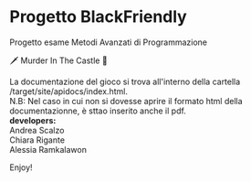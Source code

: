 # Progetto BlackFriendly
Progetto esame Metodi Avanzati di Programmazione

🗡 Murder In The Castle 🏰

La documentazione del gioco si trova all'interno della cartella /target/site/apidocs/index.html.<br>
N.B: Nel caso in cui non si dovesse aprire il formato html della documentazionne, è sttao inserito anche il pdf.<br>
<b>developers:</b><br> 
Andrea Scalzo<br>
Chiara Rigante<br>
Alessia Ramkalawon<br>

Enjoy!
